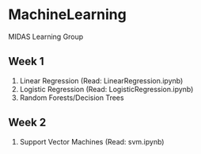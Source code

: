 # MachineLearning
MIDAS Learning Group 

## Week 1
1. Linear Regression  (Read: LinearRegression.ipynb)
2. Logistic Regression  (Read: LogisticRegression.ipynb)
3. Random Forests/Decision Trees

## Week 2
1. Support Vector Machines (Read: svm.ipynb)
